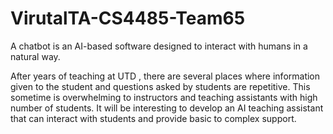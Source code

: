 # VirutalTA-CS4485-Team65

A chatbot is an AI-based software designed to interact with humans in a natural way.

After years of teaching at UTD , there are several places where information given to the student and
questions asked by students are repetitive. This sometime is overwhelming to instructors and teaching
assistants with high number of students. It will be interesting to develop an AI teaching assistant that can
interact with students and provide basic to complex support.

